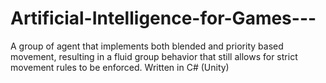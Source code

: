 # Artificial-Intelligence-for-Games---
A group of agent that implements both blended and priority based movement, resulting in a fluid group behavior that still allows for strict movement rules to be enforced. Written in C# (Unity)
